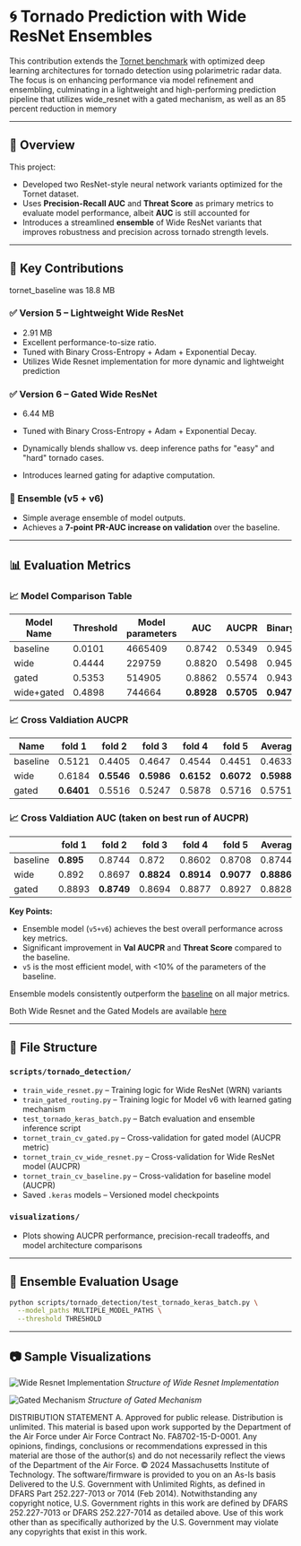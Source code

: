 # 🌀 Tornado Prediction with Wide ResNet Ensembles

This contribution extends the [Tornet benchmark](https://github.com/mit-ll/tornet) with optimized deep learning architectures for tornado detection using polarimetric radar data. The focus is on enhancing performance via model refinement and ensembling, culminating in a lightweight and high-performing prediction pipeline that utilizes wide_resnet with a gated mechanism, as well as an 85 percent reduction in memory

---

## 📌 Overview

This project:
- Developed two ResNet-style neural network variants optimized for the Tornet dataset.
- Uses **Precision-Recall AUC** and **Threat Score** as primary metrics to evaluate model performance, albeit **AUC** is still accounted for
- Introduces a streamlined **ensemble** of Wide ResNet variants that improves robustness and precision across tornado strength levels.

---

## 🧠 Key Contributions
tornet_baseline was 18.8 MB


### ✅ Version 5 – Lightweight Wide ResNet
- 2.91 MB
- Excellent performance-to-size ratio.
- Tuned with Binary Cross-Entropy + Adam + Exponential Decay.
- Utilizes Wide Resnet implementation for more dynamic and lightweight prediction

### ✅ Version 6 – Gated Wide ResNet
- 6.44 MB
- Tuned with Binary Cross-Entropy + Adam + Exponential Decay.

- Dynamically blends shallow vs. deep inference paths for "easy" and "hard" tornado cases.
- Introduces learned gating for adaptive computation.

### 🔀 Ensemble (v5 + v6)
- Simple average ensemble of model outputs.
- Achieves a **7-point PR-AUC increase on validation** over the baseline.

---

## 📊 Evaluation Metrics

### 📈 Model Comparison Table
| Model Name | Threshold | Model parameters | AUC   | AUCPR | BinaryAccuracy | TruePositives | FalsePositives | TrueNegatives | FalseNegatives | Precision | Recall | FalseAlarmRate | F1    | CSI | val AUCPR |
|------------|-----------|------------------|-------|--------|----------------|----------------|----------------|----------------|----------------|-----------|--------|----------------|-------|--------------|------------|
| baseline   | 0.0101    | 4665409          | 0.8742| 0.5349 | 0.9456         | 915            | **635**        | **28841**      | 1076           | 0.5903    | 0.4596 | 0.0215         | 0.5168| 0.3484       |            |
| wide         | 0.4444    | 229759           | 0.8820| 0.5498 | 0.9456         | 973            | 693            | 28783          | 1018           | 0.5840    | 0.4887 | 0.0235         | 0.5321| 0.3625       | 0.5926     |
| gated         | 0.5353    | 514905           | 0.8862| 0.5574 | 0.9436         | **976**        | 761            | 28715          | **1015**       | 0.5619    | **0.4902** | 0.0258     | 0.5236| 0.3547       | 0.6031     |
| wide+gated      | 0.4898    | 744664           | **0.8928**| **0.5705** | **0.9474** | 975 | 640 | 28836 | 1016 | **0.6037** | 0.4897 | **0.0217** | **0.5408** | **0.3706** | **0.6685** |

### 📈 Cross Valdiation AUCPR

| Name     | fold 1 | fold 2 | fold 3 | fold 4 | fold 5 | Average |
|----------|--------|--------|--------|--------|--------|---------|
| baseline | 0.5121 | 0.4405 | 0.4647 | 0.4544 | 0.4451 | 0.46336 |
| wide       | 0.6184 | **0.5546** | **0.5986** | **0.6152** | **0.6072** | **0.5988** |
| gated       | **0.6401** | 0.5516 | 0.5247 | 0.5878 | 0.5716 | 0.57516 |


### 📈 Cross Valdiation AUC (taken on best run of AUCPR)

|         | fold 1 | fold 2 | fold 3 | fold 4 | fold 5 | Average |
|---------|--------|--------|--------|--------|--------|---------|
| baseline| **0.895**  | 0.8744 | 0.872  | 0.8602 | 0.8708 | 0.87448 |
| wide      | 0.892  | 0.8697 | **0.8824** | **0.8914** | **0.9077** | **0.88864** |
| gated      | 0.8893 | **0.8749** | 0.8694 | 0.8877 | 0.8927 | 0.8828  |


**Key Points:**
- Ensemble model (`v5+v6`) achieves the best overall performance across key metrics.
- Significant improvement in **Val AUCPR** and **Threat Score** compared to the baseline.
- `v5` is the most efficient model, with <10% of the parameters of the baseline.



Ensemble models consistently outperform the [baseline](https://huggingface.co/tornet-ml/tornado_detector_baseline_v1) on all major metrics.

Both Wide Resnet and the Gated Models are available [here](https://huggingface.co/Higgs32/tornet-ml-higgins)


---

## 📁 File Structure

### `scripts/tornado_detection/`
- `train_wide_resnet.py` – Training logic for Wide ResNet (WRN) variants
- `train_gated_routing.py` – Training logic for Model v6 with learned gating mechanism
- `test_tornado_keras_batch.py` – Batch evaluation and ensemble inference script
- `tornet_train_cv_gated.py` – Cross-validation for gated model (AUCPR metric)
- `tornet_train_cv_wide_resnet.py` – Cross-validation for Wide ResNet model (AUCPR)
- `tornet_train_cv_baseline.py` – Cross-validation for baseline model (AUCPR)
- Saved `.keras` models – Versioned model checkpoints

### `visualizations/`
- Plots showing AUCPR performance, precision-recall tradeoffs, and model architecture comparisons

---

## 🧪 Ensemble Evaluation Usage

```bash
python scripts/tornado_detection/test_tornado_keras_batch.py \
  --model_paths MULTIPLE_MODEL_PATHS \
  --threshold THRESHOLD
```
---

## 📷 Sample Visualizations

![Wide Resnet Implementation](wide_resnet.png)
*Structure of Wide Resnet Implementation*

![Gated Mechanism](gated_mech.png)
*Structure of Gated Mechanism*





DISTRIBUTION STATEMENT A. Approved for public release. Distribution is unlimited.
This material is based upon work supported by the Department of the Air Force under Air Force Contract No. FA8702-15-D-0001. Any opinions, findings, conclusions or recommendations expressed in this material are those of the author(s) and do not necessarily reflect the views of the Department of the Air Force.
© 2024 Massachusetts Institute of Technology.
The software/firmware is provided to you on an As-Is basis
Delivered to the U.S. Government with Unlimited Rights, as defined in DFARS Part 252.227-7013 or 7014 (Feb 2014). Notwithstanding any copyright notice, U.S. Government rights in this work are defined by DFARS 252.227-7013 or DFARS 252.227-7014 as detailed above. Use of this work other than as specifically authorized by the U.S. Government may violate any copyrights that exist in this work.
```
